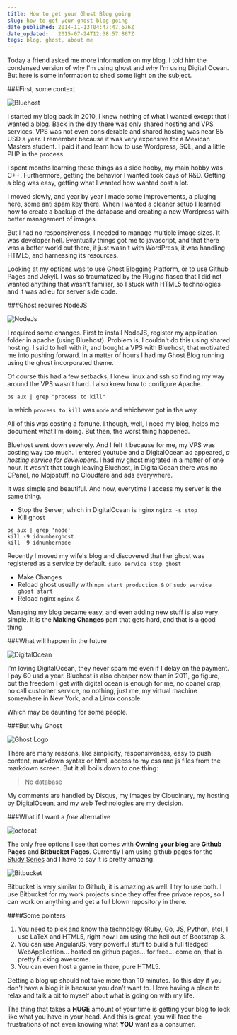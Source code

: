 ```yaml
---
title: How to get your Ghost Blog going
slug: how-to-get-your-ghost-blog-going
date_published: 2014-11-13T04:47:47.676Z
date_updated:   2015-07-24T12:38:57.867Z
tags: blog, ghost, about me
---
```


Today a friend asked me more information on my blog. I told him the condensed version of why I'm using ghost and why I'm using Digital Ocean. But here is some information to shed some light on the subject.

###First, some context

![Bluehost](https://www.bluehost.com/blog/wp-content/uploads/2012/12/bluehost-milestone.png)

I started my blog back in 2010, I knew nothing of what I wanted except that I wanted a blog. Back in the day there was only shared hosting and VPS services. VPS was not even considerable and shared hosting was near 85 USD a year. I remember because it was very expensive for a Mexican Masters student. I paid it and learn how to use Wordpress, SQL, and a little PHP in the process. 

I spent months learning these things as a side hobby, my main hobby was C++. Furthermore, getting the behavior I wanted took days of R&D. Getting a blog was easy, getting what I wanted how wanted cost a lot. 

I moved slowly, and year by year I made some improvements, a pluging here, some anti spam key there. When I wanted a cleaner setup I learned how to create a backup of the database and creating a new Wordpress with better management of images. 

But I had no responsiveness, I needed to manage multiple image sizes. It was developer hell. Eventually things got me to javascript, and that there was a better world out there, it just wasn't with WordPress, it was handling HTML5, and harnessing its resources.

Looking at my options was to use Ghost Blogging Platform, or to use Github Pages and Jekyll. I was so traumatized by the Plugins fiasco that I did not wanted anything that wasn't familiar, so I stuck with HTML5 technologies and it was adieu for server side code. 

###Ghost requires NodeJS

![NodeJs](http://nodejs.org/images/logos/nodejs-1280x1024.png)

I required some changes. First to install NodeJS, register my application folder in apache (using Bluehost). Problem is, I couldn't do this using shared hosting. I said to hell with it, and bought a VPS with Bluehost, that motivated me into pushing forward. In a matter of hours I had my Ghost Blog running using the ghost incorporated theme.

Of course this had a few setbacks, I knew linux and ssh so finding my way around the VPS wasn't hard. I also knew how to configure Apache.

```language-bash
ps aux | grep "process to kill"
```

In which `process to kill` was `node` and whichever got in the way.

All of this was costing a fortune. I though, well, I need my blog, helps me document what I'm doing. But then, the worst thing happened.

Bluehost went down severely. And I felt it because for me, my VPS was costing way too much. I entered youtube and a DigitalOcean ad appeared, *a hosting service for developers*. I had my ghost migrated in a matter of one hour. It wasn't that tough leaving Bluehost, in DigitalOcean there was no CPanel, no Mojostuff, no Cloudfare and ads everywhere.

It was simple and beautiful. And now, everytime I access my server is the same thing.

- Stop the Server, which in DigitalOcean is nginx
	`nginx -s stop`
- Kill ghost

```language-bash
ps aux | grep 'node'
kill -9 idnumberghost
kill -9 idnumbernode
```
Recently I moved my wife's blog and discovered that her ghost was registered as a service by default.
```sudo service stop ghost```

- Make Changes
- Reload ghost usually with `npm start production &` or `sudo service ghost start`
- Reload nginx `nginx &`

Managing my blog became easy, and even adding new stuff is also very simple. It is the **Making Changes** part that gets hard, and that is a good thing.

###What will happen in the future

![DigitalOcean](https://www.digitalocean.com/assets/images/logo-3b02463b.jpg)

I'm loving DigitalOcean, they never spam me even if I delay on the payment. I pay 60 usd a year. Bluehost is also cheaper now than in 2011, go figure, but the freedom I get with digital ocean is enough for me, no cpanel crap, no call customer service, no nothing, just me, my virtual machine somewhere in New York, and a Linux console.

Which may be daunting for some people.

###But why Ghost

![Ghost Logo](http://0v.org/content/images/2013/Sep/ghost_logo_big.png)

There are many reasons, like simplicity, responsiveness, easy to push content, markdown syntax or html, access to my css and js files from the markdown screen. But it all boils down to one thing:

> No database

My comments are handled by Disqus, my images by Cloudinary, my hosting by DigitalOcean, and my web Technologies are my decision.

###What if I want a *free* alternative

![octocat](http://www.revive-adserver.com/media/GitHub.jpg)

The only free options I see that comes with **Owning your blog** are **Github Pages** and **Bitbucket Pages**. Currently I am using github pages for the [Study Series](http://www.claudiordgz.com/study-series/) and I have to say it is pretty amazing.

![Bitbucket](http://www.tecnocomputing.com/wordpress/wp-content/uploads/2014/05/bitbucket.png)

Bitbucket is very similar to Github, it is amazing as well. I try to use both. I use Bitbucket for my work projects since they offer free private repos, so I can work on anything and get a full blown repository in there.

####Some pointers

1. You need to pick and know the technology (Ruby, Go, JS, Python, etc), I use LaTeX and HTML5, right now I am using the hell out of Bootstrap 3.
2. You can use AngularJS, very powerful stuff to build a full fledged WebApplication... hosted on github pages... for free... come on, that is pretty fucking awesome.
3. You can even host a game in there, pure HTML5.

Getting a blog up should not take more than 10 minutes. To this day if you don't have a blog it is because you don't want to. I love having a place to relax and talk a bit to myself about what is going on with my life. 

The thing that takes a **HUGE** amount of your time is getting your blog to look like what you have in your head. And this is great, you will face the frustrations of not even knowing what **YOU** want as a consumer.
